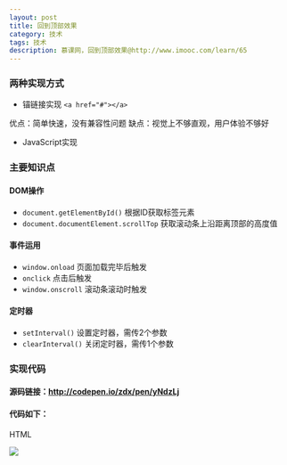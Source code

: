 ```yaml
---
layout: post
title: 回到顶部效果
category: 技术
tags: 技术
description: 慕课网，回到顶部效果@http://www.imooc.com/learn/65
---
```


### 两种实现方式
- 锚链接实现
	`<a href="#"></a>`

优点：简单快速，没有兼容性问题
缺点：视觉上不够直观，用户体验不够好

- JavaScript实现

### 主要知识点

#### DOM操作
- `document.getElementById()` 根据ID获取标签元素
- `document.documentElement.scrollTop` 获取滚动条上沿距离顶部的高度值

#### 事件运用
- `window.onload` 页面加载完毕后触发
- `onclick` 点击后触发
- `window.onscroll` 滚动条滚动时触发

#### 定时器
- `setInterval()` 设置定时器，需传2个参数
- `clearInterval()` 关闭定时器，需传1个参数

### 实现代码

#### 源码链接：<a href="http://codepen.io/zdx/pen/yNdzLj">http://codepen.io/zdx/pen/yNdzLj</a>

#### 代码如下：
HTML
	<!DOCTYPE html PUBLIC "-//W3C//DTD XHTML 1.0 Transitional//EN" "http://www.w3.org/TR/xhtml1/DTD/xhtml1-transitional.dtd">
		<html>
		<head>
			<title>backTop</title>
			<link rel="stylesheet" type="text/css" href="style.css" />
			<script type="text/javascript" src="script.js"></script>
		</head>
		<body>
			<div class="box">
				<img src="tb.png" />
			</div>
			<a href="javascript:;" id="btn" title="回到顶部"></a>	<!-- javascript:; ————> 阻止默认返回顶部行为 -->
		</body>
	</html>	